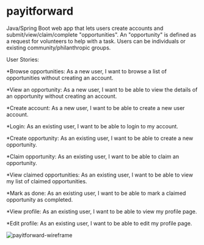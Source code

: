 # payitforward

Java/Spring Boot web app that lets users create accounts and submit/view/claim/complete "opportunities". 
An "opportunity" is defined as a request for volunteers to help with a task. Users can be individuals or existing community/philanthropic groups.

User Stories:

*Browse opportunities: As a new user, I want to browse a list of opportunities without creating an account.

*View an opportunity: As a new user, I want to be able to view the details of an opportunity without creating an account.

*Create account: As a new user, I want to be able to create a new user account.

*Login: As an existing user, I want to be able to login to my account.

*Create opportunity: As an existing user, I want to be able to create a new opportunity.

*Claim opportunity: As an existing user, I want to be able to claim an opportunity.

*View claimed opportunities: As an existing user, I want to be able to view my list of claimed opportunities.

*Mark as done: As an existing user, I want to be able to mark a claimed opportunity as completed.

*View profile: As an existing user, I want to be able to view my profile page.

*Edit profile: As an existing user, I want to be able to edit my profile page.

![payitforward-wireframe](https://user-images.githubusercontent.com/25624304/31366647-0823ea7c-ad27-11e7-8896-4022a72bb451.jpg)

